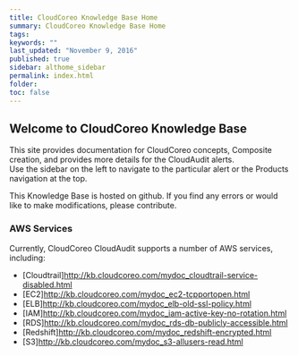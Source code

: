 ```yaml
---
title: CloudCoreo Knowledge Base Home 
summary: CloudCoreo Knowledge Base Home
tags:
keywords: ""
last_updated: "November 9, 2016"
published: true
sidebar: althome_sidebar
permalink: index.html
folder:
toc: false
---
```


## Welcome to CloudCoreo Knowledge Base

This site provides documentation for CloudCoreo concepts, Composite creation, and provides more details for the CloudAudit alerts.  
Use the sidebar on the left to navigate to the particular alert or the Products navigation at the top.

This Knowledge Base is hosted on github. If you find any errors or would like to make modifications, please contribute.

### AWS Services

Currently, CloudCoreo CloudAudit supports a number of AWS services, including:

* [Cloudtrail]http://kb.cloudcoreo.com/mydoc_cloudtrail-service-disabled.html
* [EC2]http://kb.cloudcoreo.com/mydoc_ec2-tcpportopen.html
* [ELB]http://kb.cloudcoreo.com/mydoc_elb-old-ssl-policy.html
* [IAM]http://kb.cloudcoreo.com/mydoc_iam-active-key-no-rotation.html
* [RDS]http://kb.cloudcoreo.com/mydoc_rds-db-publicly-accessible.html
* [Redshift]http://kb.cloudcoreo.com/mydoc_redshift-encrypted.html
* [S3]http://kb.cloudcoreo.com/mydoc_s3-allusers-read.html

